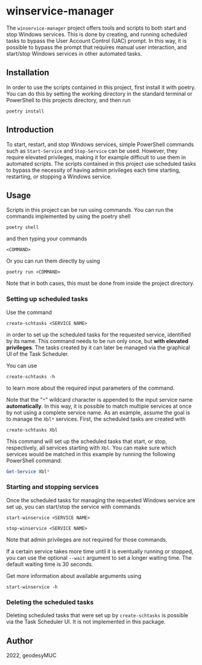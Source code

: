 # winservice-manager

The `winservice-manager` project offers tools and scripts to both start and stop Windows services. This is done by creating, and running scheduled tasks to bypass the User Account Control (UAC) prompt. In this way, it is possible to bypass the prompt that requires manual user interaction, and start/stop Windows services in other automated tasks.

## Installation

In order to use the scripts contained in this project, first install it with poetry. You can do this by setting the working directory in the standard terminal or PowerShell to this projects directory, and then run

```console
poetry install
```

## Introduction

To start, restart, and stop Windows services, simple PowerShell commands such as `Start-Service` and `Stop-Service` can be used. However, they require elevated privileges, making it for example difficult to use them in automated scripts. The scripts contained in this project use scheduled tasks to bypass the necessity of having admin privileges each time starting, restarting, or stopping a Windows service.

## Usage

Scripts in this project can be run using commands. You can run the commands implemented by using the poetry shell

```console
poetry shell
```

and then typing your commands

```console
<COMMAND>
```

Or you can run them directly by using

```console
poetry run <COMMAND>
```

Note that in both cases, this must be done from inside the project directory.


### Setting up scheduled tasks

Use the command

```console
create-schtasks <SERVICE NAME>
```

in order to set up the scheduled tasks for the requested service, identified by its name. This command needs to be run only once, but **with elevated privileges**. The tasks created by it can later be managed via the graphical UI of the Task Scheduler.

You can use

```console
create-schtasks -h
```

to learn more about the required input parameters of the command.

Note that the "`*`" wildcard character is appended to the input service name **automatically**.  In this way, it is possible to match multiple services at once by not using a complete service name. As an example, assume the goal is to manage the `Xbl*` services. First, the scheduled tasks are created with

```console
create-schtasks Xbl
```

This command will set up the scheduled tasks that start, or stop, respectively, all services starting with `Xbl`. You can make sure which services would be matched in this example by running the following PowerShell command:

```powershell
Get-Service Xbl*
```

### Starting and stopping services

Once the scheduled tasks for managing the requested Windows service are set up, you can start/stop the service with commands

```console
start-winservice <SERVICE NAME>

stop-winservice <SERVICE NAME>
```

Note that admin privileges are not required for those commands.

If a certain service takes more time until it is eventually running or stopped, you can use the optional `--wait` argument to set a longer waiting time. The default waiting time is 30 seconds.

Get more information about available arguments using

```console
start-winservice -h
```

### Deleting the scheduled tasks

Deleting scheduled tasks that were set up by `create-schtasks` is possible via the Task Scheduler UI. It is not implemented in this package.

## Author

2022, geodesyMUC